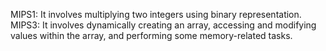 MIPS1: It involves multiplying two integers using binary representation.
MIPS3: It involves dynamically creating an array, accessing and modifying values within the array, and performing some memory-related tasks.
